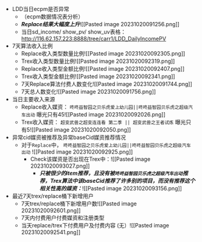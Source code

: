 - LDD当日ecpm是否异常
	- （ecpm数据情况表分析）
	- ***Replace结果大幅度上升***![[Pasted image 20231020091256.png]]
	- 当日sd_income/ show_pv/ show_uv表格： 
	  http://116.62.157.223:8888/tree/carr1/LDD_DailyIncomePV
- 7天算法收入比例
	- Replace收入类型数量比例![[Pasted image 20231020092305.png]]
	- Trex收入类型数量比例![[Pasted image 20231020092319.png]]
	- Replace收入类型金额比例![[Pasted image 20231020092407.png]]
	- Trex收入类型金额比例![[Pasted image 20231020092341.png]]
	- 7天Replace算法付费人数变化![[Pasted image 20231020091744.png]]
	- 7天总人数变化![[Pasted image 20231020091756.png]]
- 当日主要收入来源
	- Replace收入媒资：
	  `咚咚益智园之贝乐虎爱上幼儿园||咚咚益智园贝乐虎之超级汽车出动` 曝光只有45![[Pasted image 20231020092026.png]]
	- Trex收入媒资：
	  `超变武兽之超变连连看 第二季 || 超变武兽之王者试炼` 曝光只有5![[Pasted image 20231020092050.png]]
- 异常cid媒资被推荐及异常baseCid媒资推荐情况
	- 对于`Replace`中， `咚咚益智园之贝乐虎爱上幼儿园||咚咚益智园贝乐虎之超级汽车出动` ![[Pasted image 20231020092925.png]]
		- Check该媒资是否出现在Trex中：![[Pasted image 20231020093027.png]]
		  - ***只被很少的item推荐，且没有被`咚咚益智园贝乐虎之超级汽车出动`推荐，Trex算法中该baseCid推荐了许多别的项目，而没有推荐这个相关性高的媒资：***![[Pasted image 20231020093156.png]]
- 最近7天trex/replace桶下新增用户
	- 7天trex/replace桶下新增用户数![[Pasted image 20231020092601.png]]
	- 7天内付费用户付费媒资和注册类型
	- 当天replace/trex下付费用户及付费内容
	  (无）![[Pasted image 20231020092541.png]]